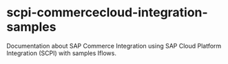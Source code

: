 # scpi-commercecloud-integration-samples
Documentation about SAP Commerce Integration using SAP Cloud Platform Integration (SCPI) with samples Iflows.
